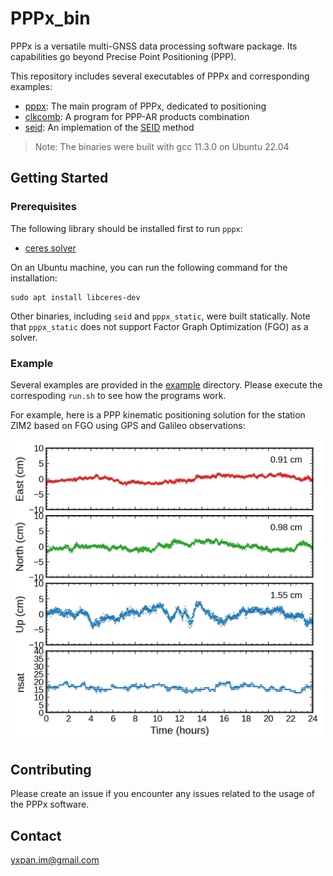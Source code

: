 # PPPx\_bin

PPPx is a versatile multi-GNSS data processing software package. Its capabilities
go beyond Precise Point Positioning (PPP).

This repository includes several executables of PPPx and corresponding examples:
- [pppx](example/pppx/README.md): The main program of PPPx, dedicated to positioning
- [clkcomb](https://github.com/YuanxinPan/clkcomb): A program for PPP-AR products combination
- [seid](example/seid/README.md): An implemation of the [SEID](https://doi.org/10.1029/2009GL040018) method

> Note: The binaries were built with gcc 11.3.0 on Ubuntu 22.04



## Getting Started

### Prerequisites

The following library should be installed first to run `pppx`:
- [ceres solver](http://ceres-solver.org)

On an Ubuntu machine, you can run the following command for the installation:
```shell
sudo apt install libceres-dev
```

Other binaries, including `seid` and `pppx_static`, were built statically.
Note that `pppx_static` does not support Factor Graph Optimization (FGO) as a solver.



### Example

Several examples are provided in the [example](example/) directory. Please execute the
correspoding `run.sh` to see how the programs work.

For example, here is a PPP kinematic positioning solution for the station ZIM2
based on FGO using GPS and Galileo observations:

<img src="example/pppx/03_ppp_fgo/ZIM200CHE_R_20221000000_01D_30S_MO.png" width="500">



## Contributing

Please create an issue if you encounter any issues related to the usage of the PPPx software.



## Contact

yxpan.im@gmail.com
